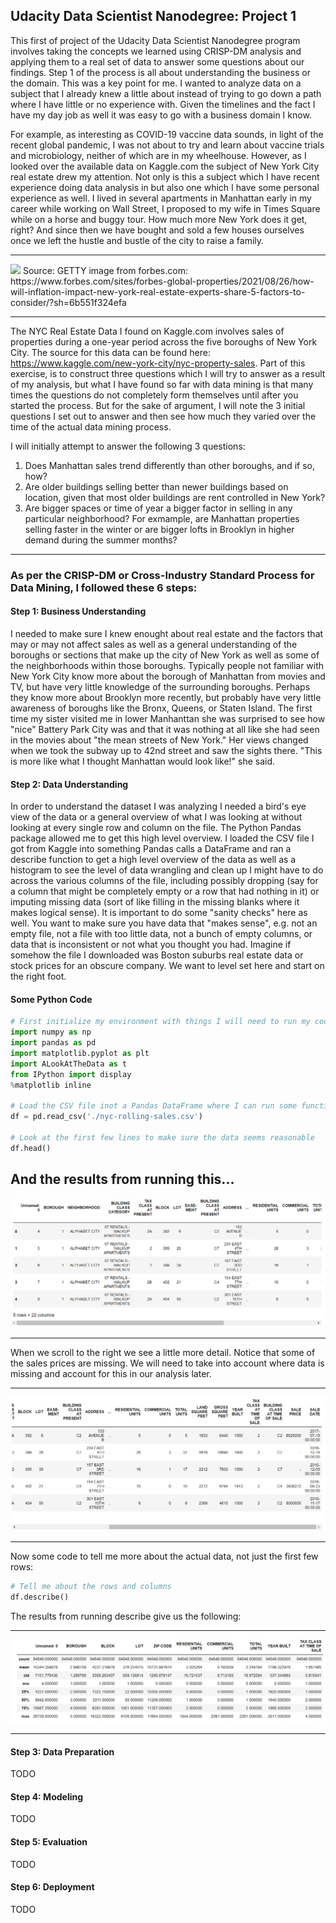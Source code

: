 ## Udacity Data Scientist Nanodegree: Project 1

This first of project of the Udacity Data Scientist Nanodegree program involves taking the concepts we learned using CRISP-DM analysis and applying them to a real set of data to answer some questions about our findings. Step 1 of the process is all about understanding the business or the domain. This was a key point for me. I wanted to analyze data on a subject that I already knew a little about instead of trying to go down a path where I have little or no experience with. Given the timelines and the fact I have my day job as well it was easy to go with a business domain I know. 

For example, as interesting as COVID-19 vaccine data sounds, in light of the recent global pandemic, I was not about to try and learn about vaccine trials and microbiology, neither of which are in my wheelhouse. However, as I looked over the available data on Kaggle.com the subject of New York City real estate drew my attention. Not only is this a subject which I have recent experience doing data analysis in but also one which I have some personal experience as well. I lived in several apartments in Manhattan early in my career while working on Wall Street, I proposed to my wife in Times Square while on a horse and buggy tour. How much more New York does it get, right? And since then we have bought and sold a few houses ourselves once we left the hustle and bustle of the city to raise a family.

---
<img src='https://thumbor.forbes.com/thumbor/960x0/https%3A%2F%2Fspecials-images.forbesimg.com%2Fimageserve%2F6127d692358619c548e6d0f4%2FNew-York-City--NYC--USA%2F960x0.jpg%3Ffit%3Dscale'>
Source: GETTY image from forbes.com: https://www.forbes.com/sites/forbes-global-properties/2021/08/26/how-will-inflation-impact-new-york-real-estate-experts-share-5-factors-to-consider/?sh=6b551f324efa

---

The NYC Real Estate Data I found on Kaggle.com involves sales of properties during a one-year period across the five boroughs of New York City. The source for this data can be found here: https://www.kaggle.com/new-york-city/nyc-property-sales. Part of this exercise, is to construct three questions which I will try to answer as a result of my analysis, but what I have found so far with data mining is that many times the questions do not completely form themselves until after you started the process. But for the sake of argument, I will note the 3 initial questions I set out to answer and then see how much they varied over the time of the actual data mining process.

I will initially attempt to answer the following 3 questions:

1. Does Manhattan sales trend differently than other boroughs, and if so, how?
2. Are older buildings selling better than newer buildings based on location, given that most older buildings are rent controlled in New York?
3. Are bigger spaces or time of year a bigger factor in selling in any particular neighborhood? For exmample, are Manhattan properties selling faster in the winter or are bigger lofts in Brooklyn in higher demand during the summer months?

---

### As per the CRISP-DM or Cross-Industry Standard Process for Data Mining, I followed these 6 steps:

#### Step 1: Business Understanding
I needed to make sure I knew enought about real estate and the factors that may or may not affect sales as well as a general understanding of the boroughs or sections that make up the city of New York as well as some of the neighborhoods within those boroughs. Typically people not familiar with New York City know more about the borough of Manhattan from movies and TV, but have very little knowledge of the surrounding boroughs. Perhaps they know more about Brooklyn more recently, but probably have very little awareness of boroughs like the Bronx, Queens, or Staten Island. The first time my sister visited me in lower Manhanttan she was surprised to see how "nice" Battery Park City was and that it was nothing at all like she had seen in the movies about "the mean streets of New York." Her views changed when we took the subway up to 42nd street and saw the sights there. "This is more like what I thought Manhattan would look like!" she said.

#### Step 2: Data Understanding
In order to understand the dataset I was analyzing I needed a bird's eye view of the data or a general overview of what I was looking at without looking at every single row and column on the file. The Python Pandas package allowed me to get this high level overview. I loaded the CSV file I got from Kaggle into something Pandas calls a DataFrame and ran a describe function to get a high level overview of the data as well as a histogram to see the level of data wrangling and clean up I might have to do across the various columns of the file, including possibly dropping (say for a column that might be completely empty or a row that had nothing in it) or imputing missing data (sort of like filling in the missing blanks where it makes logical sense). It is important to do some "sanity checks" here as well. You want to make sure you have data that "makes sense", e.g. not an empty file, not a file with too little data, not a bunch of empty columns, or data that is inconsistent or not what you thought you had. Imagine if somehow the file I downloaded was Boston suburbs real estate data or stock prices for an obscure company. We want to level set here and start on the right foot.

#### Some Python Code

```python
# First initialize my environment with things I will need to run my code
import numpy as np
import pandas as pd
import matplotlib.pyplot as plt
import ALookAtTheData as t
from IPython import display
%matplotlib inline

# Load the CSV file inot a Pandas DataFrame where I can run some functions to tell me more about the data I was looking at
df = pd.read_csv('./nyc-rolling-sales.csv')

# Look at the first few lines to make sure the data seems reasonable
df.head()
```
And the results from running this...
---
<img src="images/1PandasHead.jpg">

---

When we scroll to the right we see a little more detail. Notice that some of the sales prices are missing. We will need to take into account where data is missing and account for this in our analysis later.

---
<img src="images/2PandasHead.jpg">

---

Now some code to tell me more about the actual data, not just the first few rows:

```python
# Tell me about the rows and columns 
df.describe()
```

The results from running describe give us the following:

---
<img src="images/3PandasDescribe.jpg">

---
#### Step 3: Data Preparation
TODO

#### Step 4: Modeling
TODO

#### Step 5: Evaluation
TODO

#### Step 6: Deployment
TODO
